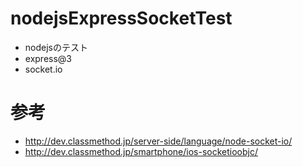 # nodejsExpressSocketTest
* nodejsのテスト
 * express@3
 * socket.io

# 参考
* http://dev.classmethod.jp/server-side/language/node-socket-io/
* http://dev.classmethod.jp/smartphone/ios-socketioobjc/